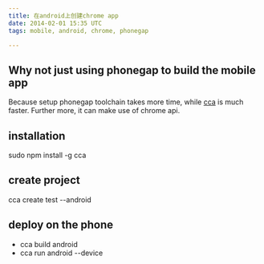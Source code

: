 ```yaml
---
title: 在android上创建chrome app
date: 2014-02-01 15:35 UTC
tags: mobile, android, chrome, phonegap

---
```

## Why not just using phonegap to build the mobile app

Because setup phonegap toolchain takes more time, while [cca](https://github.com/MobileChromeApps/mobile-chrome-apps) is much faster. Further more, it can make use of chrome api.
## installation
sudo npm install -g cca

## create project
cca create test --android

## deploy on the phone
* cca build android
* cca run android --device

